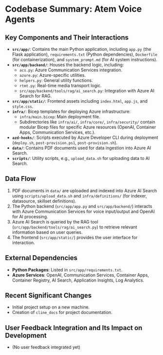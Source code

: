# Codebase Summary: Atem Voice Agents

## Key Components and Their Interactions
- **`src/app/`**: Contains the main Python application, including `app.py` (the Flask application), `requirements.txt` (Python dependencies), `Dockerfile` (for containerization), and `system_prompt.md` (for AI system instructions).
- **`src/app/backend/`**: Houses the backend logic, including:
    - `acs.py`: Azure Communication Services integration.
    - `azure.py`: Azure-specific utilities.
    - `helpers.py`: General utility functions.
    - `rtmt.py`: Real-time media transport logic.
    - `src/app/backend/tools/rag/ai_search.py`: Integration with Azure AI Search for RAG.
- **`src/app/static/`**: Frontend assets including `index.html`, `app.js`, and `style.css`.
- **`infra/`**: Bicep templates for deploying Azure infrastructure:
    - `infra/main.bicep`: Main deployment file.
    - Subdirectories like `infra/ai/`, `infra/core/`, `infra/security/` contain modular Bicep files for specific Azure resources (OpenAI, Container Apps, Communication Services, etc.).
- **`azd-hooks/`**: Scripts executed by Azure Developer CLI during deployment (`deploy.sh`, `post-provision.ps1`, `post-provision.sh`).
- **`data/`**: Contains PDF documents used for data ingestion into Azure AI Search.
- **`scripts/`**: Utility scripts, e.g., `upload_data.sh` for uploading data to AI Search.

## Data Flow
1. PDF documents in `data/` are uploaded and indexed into Azure AI Search using `scripts/upload_data.sh` and `infra/definitions/` (for indexer, datasource, skillset definitions).
2. The Python backend (`src/app/app.py` and `src/app/backend/`) interacts with Azure Communication Services for voice input/output and OpenAI for AI processing.
3. Azure AI Search is queried by the RAG tool (`src/app/backend/tools/rag/ai_search.py`) to retrieve relevant information based on user queries.
4. The frontend (`src/app/static/`) provides the user interface for interaction.

## External Dependencies
- **Python Packages**: Listed in `src/app/requirements.txt`.
- **Azure Services**: OpenAI, Communication Services, Container Apps, Container Registry, AI Search, Application Insights, Log Analytics.

## Recent Significant Changes
- Initial project setup on a new machine.
- Creation of `cline_docs` for project documentation.

## User Feedback Integration and Its Impact on Development
- (No user feedback integrated yet)
